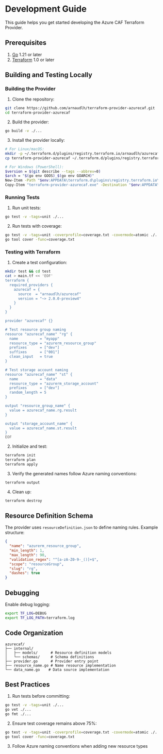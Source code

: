 # Development Guide

This guide helps you get started developing the Azure CAF Terraform Provider.

## Prerequisites

1. [Go](https://golang.org/doc/install) 1.21 or later
2. [Terraform](https://www.terraform.io/downloads.html) 1.0 or later

## Building and Testing Locally

### Building the Provider

1. Clone the repository:
```bash
git clone https://github.com/arnaudlh/terraform-provider-azurecaf.git
cd terraform-provider-azurecaf
```

2. Build the provider:
```bash
go build -v ./...
```

3. Install the provider locally:
```bash
# For Linux/macOS:
mkdir -p ~/.terraform.d/plugins/registry.terraform.io/arnaudlh/azurecaf/$(git describe --tags --abbrev=0)/$(go env GOOS)_$(go env GOARCH)
cp terraform-provider-azurecaf ~/.terraform.d/plugins/registry.terraform.io/arnaudlh/azurecaf/$(git describe --tags --abbrev=0)/$(go env GOOS)_$(go env GOARCH)/

# For Windows (PowerShell):
$version = $(git describe --tags --abbrev=0)
$arch = "$(go env GOOS)_$(go env GOARCH)"
New-Item -Path "$env:APPDATA\terraform.d\plugins\registry.terraform.io\arnaudlh\azurecaf\$version\$arch" -ItemType Directory -Force
Copy-Item "terraform-provider-azurecaf.exe" -Destination "$env:APPDATA\terraform.d\plugins\registry.terraform.io\arnaudlh\azurecaf\$version\$arch\"
```

### Running Tests

1. Run unit tests:
```bash
go test -v -tags=unit ./...
```

2. Run tests with coverage:
```bash
go test -v -tags=unit -coverprofile=coverage.txt -covermode=atomic ./...
go tool cover -func=coverage.txt
```

### Testing with Terraform

1. Create a test configuration:
```bash
mkdir test && cd test
cat > main.tf << 'EOF'
terraform {
  required_providers {
    azurecaf = {
      source  = "arnaudlh/azurecaf"
      version = "~> 2.0.0-preview4"
    }
  }
}

provider "azurecaf" {}

# Test resource group naming
resource "azurecaf_name" "rg" {
  name          = "myapp"
  resource_type = "azurerm_resource_group"
  prefixes      = ["dev"]
  suffixes      = ["001"]
  clean_input   = true
}

# Test storage account naming
resource "azurecaf_name" "st" {
  name          = "data"
  resource_type = "azurerm_storage_account"
  prefixes      = ["dev"]
  random_length = 5
}

output "resource_group_name" {
  value = azurecaf_name.rg.result
}

output "storage_account_name" {
  value = azurecaf_name.st.result
}
EOF
```

2. Initialize and test:
```bash
terraform init
terraform plan
terraform apply
```

3. Verify the generated names follow Azure naming conventions:
```bash
terraform output
```

4. Clean up:
```bash
terraform destroy
```

## Resource Definition Schema

The provider uses `resourceDefinition.json` to define naming rules. Example structure:

```json
{
  "name": "azurerm_resource_group",
  "min_length": 1,
  "max_length": 90,
  "validation_regex": "^[a-zA-Z0-9-_()]+$",
  "scope": "resourceGroup",
  "slug": "rg",
  "dashes": true
}
```

## Debugging

Enable debug logging:
```bash
export TF_LOG=DEBUG
export TF_LOG_PATH=terraform.log
```

## Code Organization

```
azurecaf/
├── internal/
│   ├── models/      # Resource definition models
│   └── schemas/     # Schema definitions
├── provider.go      # Provider entry point
├── resource_name.go # Name resource implementation
└── data_name.go    # Data source implementation
```

## Best Practices

1. Run tests before committing:
```bash
go test -v -tags=unit ./...
go vet ./...
go fmt ./...
```

2. Ensure test coverage remains above 75%:
```bash
go test -v -tags=unit -coverprofile=coverage.txt -covermode=atomic ./...
go tool cover -func=coverage.txt
```

3. Follow Azure naming conventions when adding new resource types
